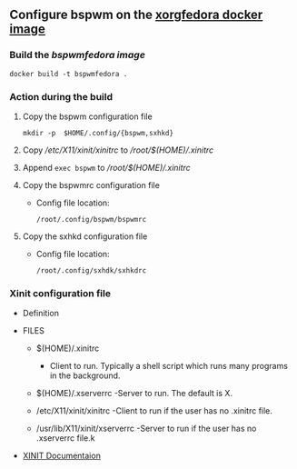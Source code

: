 ## Configure bspwm on the [xorgfedora docker image](../xorg/README.md)

### Build the _bspwmfedora image_  

``` docker build -t bspwmfedora . ```


### Action during the build
1. Copy the bspwm configuration file  

   ```mkdir -p  $HOME/.config/{bspwm,sxhkd} ```

2. Copy  _/etc/X11/xinit/xinitrc_ to _/root/$(HOME)/.xinitrc_

3. Append `exec bspwm` to  _/root/$(HOME)/.xinitrc_

4. Copy the bspwmrc configuration file
   - Config file location:   

      `/root/.config/bspwm/bspwmrc`

5. Copy the sxhkd configuration file
   - Config file location:  

      `/root/.config/sxhdk/sxhkdrc`





### Xinit configuration file
- Definition

- FILES
   - $(HOME)/.xinitrc  
      - Client to run. Typically a shell script which runs many programs in the background.

   - $(HOME)/.xserverrc
      -Server to run. The default is X.

   - /etc/X11/xinit/xinitrc
      -Client to run if the user has no .xinitrc file.

   - /usr/lib/X11/xinit/xserverrc
      -Server to run if the user has no .xserverrc file.k

- [XINIT Documentaion](https://www.x.org/releases/X11R7.6/doc/man/man1/xinit.1.xhtml)
